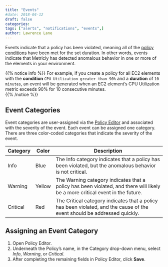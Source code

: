 ```yaml
---
title: "Events"
#date: 2018-04-12
draft: false
categories:
tags: ["alerts", "notifications", "events",]
author: Lawrence Lane
---
```


Events indicate that a policy has been violated, meaning all of the [policy conditions][1] have been met for the set duration. In other words, events indicate that Metricly has detected anomalous behavior in one or more of the elements in your environment.

{{% notice info %}}
For example, if you create a policy for all EC2 elements with the **condition** `CPU Utilization greater than 90%` and a **duration** of `10 minutes`, an event will be generated when an EC2 element’s CPU Utilization metric exceeds 90% for 10 consecutive minutes.  
{{% /notice %}}

## Event Categories
Event categories are user-assigned via the [Policy Editor][2] and associated with the severity of the event. Each event can be assigned one category. There are three color-coded categories that indicate the severity of the event.

| Category | Color  | Description                                                                                                                   |
|----------|--------|-------------------------------------------------------------------------------------------------------------------------------|
| Info     | Blue   | The Info category indicates that a policy has been violated, but the anomalous behavior is not critical.                      |
| Warning  | Yellow | The Warning category indicates that a policy has been violated, and there will likely be a more critical event in the future. |
| Critical | Red    | The Critical category indicates that a policy has been violated, and the cause of the event should be addressed quickly.      |

## Assigning an Event Category
1. Open Policy Editor.
2. Underneath the Policy’s name, in the Category drop-down menu, select _Info_, _Warning_, or _Critical_.
3. After completing the remaining fields in Policy Editor, click **Save**.

[1]: /alert-notifications/policies/create-conditions
[2]: /alert-notifications/policies/create-edit-policies
